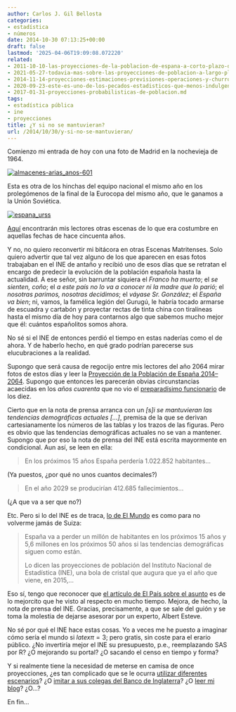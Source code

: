 ```yaml
---
author: Carlos J. Gil Bellosta
categories:
- estadística
- números
date: 2014-10-30 07:13:25+00:00
draft: false
lastmod: '2025-04-06T19:09:08.072220'
related:
- 2011-10-10-las-proyecciones-de-la-poblacion-de-espana-a-corto-plazo-del-ine-no-valen-para-un-carajo.md
- 2021-05-27-todavia-mas-sobre-las-proyecciones-de-poblacion-a-largo-plazo-del-ine.md
- 2014-11-14-proyecciones-estimaciones-previsiones-operaciones-y-churros.md
- 2020-09-23-este-es-uno-de-los-pecados-estadisticos-que-menos-indulgencia-suscita.md
- 2017-01-31-proyecciones-probabilisticas-de-poblacion.md
tags:
- estadística pública
- ine
- proyecciones
title: ¿Y si no se mantuvieran?
url: /2014/10/30/y-si-no-se-mantuvieran/
---
```


Comienzo mi entrada de hoy con una foto de Madrid en la nochevieja de 1964.

[![almacenes-arias_anos-601](/wp-uploads/2014/10/almacenes-arias_anos-601.jpg)
](/wp-uploads/2014/10/almacenes-arias_anos-601.jpg)

Esta es otra de los hinchas del equipo nacional el mismo año en los prolegómenos de la final de la Eurocopa del mismo año, que le ganamos a la Unión Soviética.

[![espana_urss](/wp-uploads/2014/10/espana_urss.jpg)
](/wp-uploads/2014/10/espana_urss.jpg)

[Aquí](http://davidaldia.blogspot.ie/2011/01/nochevieja-de-1964-el-ano-se-acaba.html) encontrarán mis lectores otras escenas de lo que era costumbre en aquellas fechas de hace cincuenta años.

Y no, no quiero reconvertir mi bitácora en otras Escenas Matritenses. Solo quiero advertir que tal vez alguno de los que aparecen en esas fotos trabajaban en el INE de antaño y recibió uno de esos días que se retratan el encargo de predecir la evolución de la población española hasta la actualidad. A ese señor, sin barruntar siquiera el _Franco ha muerto_; el _se sienten, coño_; el _a este país no lo va a conocer ni la madre que lo parió_; el _nosotras parimos, nosotras decidimos_; el _váyase Sr. González_; el _España va bien_; ni, vamos, la famélica legión del Gurugú, le habría tocado armarse de escuadra y cartabón y proyectar rectas de tinta china con tiralíneas hasta el mismo día de hoy para contarnos algo que sabemos mucho mejor que él: cuántos españolitos somos ahora.

No sé si el INE de entonces perdió el tiempo en estas naderías como el de ahora. Y de haberlo hecho, en qué grado podrían parecerse sus elucubraciones a la realidad.

Supongo que será causa de regocijo entre mis lectores del año 2064 mirar fotos de estos días y leer la [Proyección de la Población de España 2014–2064](http://www.ine.es/prensa/np870.pdf). Supongo que entonces les parecerán obvias circunstancias acaecidas en los _años cuarenta_ que no vio el [preparadísimo funcionario](http://www.datanalytics.com/2014/08/04/estadistica-viejuna/) de los diez.

Cierto que en la nota de prensa arranca con un _[s]i se mantuvieran las tendencias demográficas actuales [...]_, premisa de la que se derivan cartesianamente los números de las tablas y los trazos de las figuras. Pero es obvio que las tendencias demográficas actuales no se van a mantener. Supongo que por eso la nota de prensa del INE está escrita mayormente en condicional. Aun así, se leen en ella:

>En los próximos 15 años España perdería 1.022.852 habitantes...

(Ya puestos, ¿por qué no unos cuantos decimales?)

>En el año 2029 se producirían 412.685 fallecimientos...

(¿A que va a ser que no?)

Etc. Pero si lo del INE es de traca, [lo de El Mundo](http://www.elmundo.es/espana/2014/10/28/544f6d14e2704e416d8b457a.html) es como para no volverme jamás de Suiza:

>España va a perder un millón de habitantes en los próximos 15 años y 5,6 millones en los próximos 50 años si las tendencias demográficas siguen como están.
>
>Lo dicen las proyecciones de población del Instituto Nacional de Estadística (INE), una bola de cristal que augura que ya el año que viene, en 2015,...

Eso sí, tengo que reconocer que [el artículo de El País sobre el asunto](http://politica.elpais.com/politica/2014/10/28/actualidad/1414492193_892313.html) es de lo mejorcito que he visto al respecto en mucho tiempo. Mejora, de hecho, la nota de prensa del INE. Gracias, precisamente, a que se sale del guión y se toma la molestia de dejarse asesorar por un experto, Albert Esteve.

No sé por qué el INE hace estas cosas. Yo a veces me he puesto a imaginar cómo sería el mundo si $latex \pi=3$; pero gratis, sin coste para el erario público. ¿No invertiría mejor el INE su presupuesto, p.e., reemplazando SAS por R? ¿O mejorando su portal? ¿O sacando el censo en tiempo y forma?

Y si realmente tiene la necesidad de meterse en camisa de once proyecciones, ¿es tan complicado que se le ocurra [utilizar diferentes escenarios](http://www.datanalytics.com/2011/10/18/estrategia-prediccion-y-proyeccion-de-la-poblacion-espanola/)? ¿O [imitar a sus colegas del Banco de Inglaterra](http://www.datanalytics.com/2011/10/19/visualizacion-de-la-incertidumbre-sobre-el-futuro/)? ¿O [leer mi blog](http://www.datanalytics.com/2011/10/10/las-proyecciones-de-la-poblacion-de-espana-a-corto-plazo-del-ine-no-valen-para-un-carajo/)? ¿O...?

En fin...